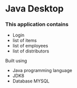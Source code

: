 <h1> Java Desktop </h1>


<p><h3>This application contains</h3></p>

<ul>
  
<li>Login</li>
  
<li>list of items</li>
  
<li>list of employees</li>
  
<li>list of distributors</li>
  
</ul>



<p>Built using
</p>
<ul>
  
<li>Java programming language</li>
  
<li>JDK8</li>
  
<li>Database MYSQL</li>
  </ul>